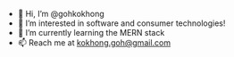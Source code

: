 - 👋 Hi, I’m @gohkokhong
- 👀 I’m interested in software and consumer technologies!
- 🌱 I’m currently learning the MERN stack
- 📫 Reach me at kokhong.goh@gmail.com

<!---
gohkokhong/gohkokhong is a ✨ special ✨ repository because its `README.md` (this file) appears on your GitHub profile.
You can click the Preview link to take a look at your changes.
--->
